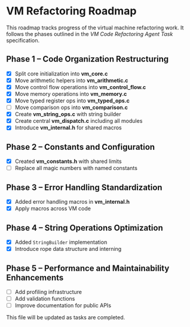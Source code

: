 # VM Refactoring Roadmap

This roadmap tracks progress of the virtual machine refactoring work. It follows the phases outlined in the *VM Code Refactoring Agent Task* specification.

## Phase 1 – Code Organization Restructuring
- [x] Split core initialization into **vm_core.c**
- [x] Move arithmetic helpers into **vm_arithmetic.c**
- [x] Move control flow operations into **vm_control_flow.c**
- [x] Move memory operations into **vm_memory.c**
- [x] Move typed register ops into **vm_typed_ops.c**
- [ ] Move comparison ops into **vm_comparison.c**
- [x] Create **vm_string_ops.c** with string builder
- [x] Create central **vm_dispatch.c** including all modules
- [x] Introduce **vm_internal.h** for shared macros

## Phase 2 – Constants and Configuration
- [x] Created **vm_constants.h** with shared limits
- [ ] Replace all magic numbers with named constants

## Phase 3 – Error Handling Standardization
- [x] Added error handling macros in **vm_internal.h**
- [x] Apply macros across VM code

## Phase 4 – String Operations Optimization
- [x] Added `StringBuilder` implementation
- [x] Introduce rope data structure and interning

## Phase 5 – Performance and Maintainability Enhancements
- [ ] Add profiling infrastructure
- [ ] Add validation functions
- [ ] Improve documentation for public APIs

This file will be updated as tasks are completed.
